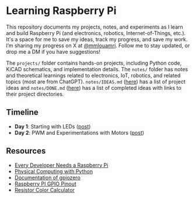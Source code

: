 # Learning Raspberry Pi
This repository documents my projects, notes, and experiments as I learn and build Raspberry Pi (and electronics, robotics, Internet-of-Things, etc.). It's a space for me to save my ideas, track my progress, and save my work. I’m sharing my progress on X at [@mmlouamri](https://x.com/mmlouamri). Follow me to stay updated, or drop me a DM if you have suggestions!

The `projects/` folder contains hands-on projects, including Python code, KiCAD schematics, and implementation details. The `notes/` folder has notes and theoretical learnings related to electronics, IoT, robotics, and related topics (most are from ChatGPT). `notes/IDEAS.md` ([here](notes/IDEAS.md)) has a list of project ideas and `notes/DONE.md` ([here](notes/IDEAS.md)) has a list of completed ideas with links to their project directories.

## Timeline
- **Day 1**: Starting with LEDs ([post](https://x.com/mmlouamri/status/1857910207000514806))
- **Day 2**: PWM and Experimentations with Motors ([post](https://x.com/mmlouamri/status/1859521579547275525))

## Resources
- [Every Developer Needs a Raspberry Pi](https://www.youtube.com/watch?v=Vp4glSVPT8o)
- [Physical Computing with Python](https://projects.raspberrypi.org/en/projects/physical-computing/0)
- [Documentation of gpiozero](https://gpiozero.readthedocs.io/en/latest/)
- [Raspberry PI GPIO Pinout](https://pinout.xyz/)
- [Resistor Color Calculator](https://www.digikey.com/en/resources/conversion-calculators/conversion-calculator-resistor-color-code)
